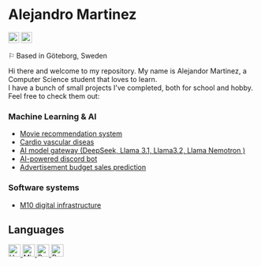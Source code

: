 # Alejandro Martinez



 <a aligh="left" href="mailto:ale.mar.vil46@gmail.com" target="_blank" rel="noreferrer noopener"><img src="https://raw.githubusercontent.com/0xShapeShifter/readme-md/master/public/images/socials/at.svg" alt="Email" width="22" height="22" /></a> <a aligh="left" href="https://www.linkedin.com/in/alejandro-m-v/" target="_blank" rel="noreferrer noopener"><img src="https://raw.githubusercontent.com/0xShapeShifter/readme-md/master/public/images/socials/linkedin.svg" alt="LinkedIn" width="22" height="22" /></a>  

⚐ Based in Göteborg, Sweden

Hi there and welcome to my repository. My name is Alejandor Martinez, a Computer Science student that loves to learn.  
I have a bunch of small projects I've completed, both for school and hobby. Feel free to check them out:  

### Machine Learning & AI
- [Movie recommendation system](https://github.com/koop46/Movie_recommendation_system)
- [Cardio vascular diseas](https://github.com/koop46/ML_cardio_diseas_prediction)
- [AI model gateway (DeepSeek, Llama 3.1, Llama3.2, Llama Nemotron )](https://github.com/koop46/deepseek_clone)
- [AI-powered discord bot](https://github.com/koop46/AI_powered_discord_bot)
- [Advertisement budget sales prediction](https://github.com/koop46/advertisement_budget_prediction)

### Software systems
- [M10 digital infrastructure](https://github.com/koop46/M10_infrastructure)


 ## Languages

<a href="https://www.haskell.org/" target="_blank" rel="noreferrer noopener">
  <img src="https://cdn.jsdelivr.net/gh/devicons/devicon@latest/icons/haskell/haskell-original.svg" alt="Haskell" width="25" height="25" />
</a>
<a href="https://www.microsoft.com/en-us/sql-server" target="_blank" rel="noreferrer noopener">
  <img src="https://cdn.jsdelivr.net/gh/devicons/devicon@latest/icons/microsoftsqlserver/microsoftsqlserver-original.svg" alt="Microsoft SQL Server" width="25" height="25" />
</a>
<a href="https://www.python.org" target="_blank" rel="noreferrer noopener">
  <img src="https://cdn.jsdelivr.net/gh/devicons/devicon@latest/icons/python/python-original.svg" alt="Python" width="25" height="25" />
</a>
<a href="https://r-lang.com/what-is-r-language/" target="_blank" rel="noreferrer noopener">
  <img src="https://cdn.jsdelivr.net/gh/devicons/devicon@latest/icons/r/r-original.svg" alt="R" width="25" height="25" />
</a>
